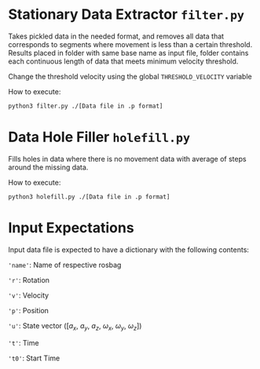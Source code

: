 # Stationary Data Extractor `filter.py`

Takes pickled data in the needed format, and removes all data that corresponds to segments where movement is less than a certain threshold. Results placed in folder with same base name as input file, folder contains each continuous length of data that meets minimum velocity threshold.

Change the threshold velocity using the global `THRESHOLD_VELOCITY` variable

How to execute:
```
python3 filter.py ./[Data file in .p format]
```

# Data Hole Filler `holefill.py`

Fills holes in data where there is no movement data with average of steps around the missing data.

How to execute:
```
python3 holefill.py ./[Data file in .p format]
```

# Input Expectations

Input data file is expected to have a dictionary with the following contents:

`'name'`: Name of respective rosbag

`'r'`: Rotation

`'v'`: Velocity

`'p'`: Position

`'u'`: State vector ([$a_x$, $a_y$, $a_z$, $\omega_x$, $\omega_y$, $\omega_z$])

`'t'`: Time

`'t0'`: Start Time
